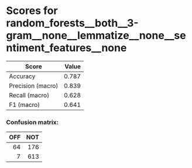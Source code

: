 # Scores for random_forests__both__3-gram__none__lemmatize__none__sentiment_features__none
|      Score      |Value|
|-----------------|----:|
|Accuracy         |0.787|
|Precision (macro)|0.839|
|Recall (macro)   |0.628|
|F1 (macro)       |0.641|

### Confusion matrix:
|OFF|NOT|
|--:|--:|
| 64|176|
|  7|613|
